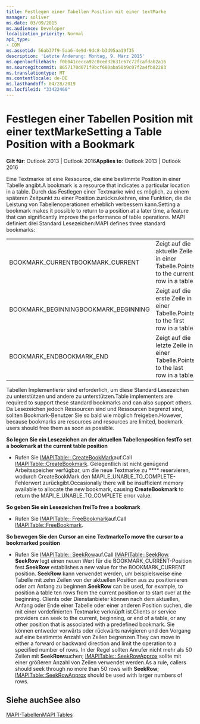 ```yaml
---
title: Festlegen einer Tabellen Position mit einer textMarke
manager: soliver
ms.date: 03/09/2015
ms.audience: Developer
localization_priority: Normal
api_type:
- COM
ms.assetid: 56ab37f9-5aa6-4e9d-9dc8-b3d95aa19f35
description: 'Letzte Änderung: Montag, 9. März 2015'
ms.openlocfilehash: f0b041cecca92c0ced32631c67c72fcafdab2a16
ms.sourcegitcommit: 8657170d071f9bcf680aba50b9c07f2a4fb82283
ms.translationtype: MT
ms.contentlocale: de-DE
ms.lasthandoff: 04/28/2019
ms.locfileid: "33422460"
---
```

# <a name="setting-a-table-position-with-a-bookmark"></a><span data-ttu-id="7f131-103">Festlegen einer Tabellen Position mit einer textMarke</span><span class="sxs-lookup"><span data-stu-id="7f131-103">Setting a Table Position with a Bookmark</span></span>

  
  
<span data-ttu-id="7f131-104">**Gilt für**: Outlook 2013 | Outlook 2016</span><span class="sxs-lookup"><span data-stu-id="7f131-104">**Applies to**: Outlook 2013 | Outlook 2016</span></span> 
  
<span data-ttu-id="7f131-105">Eine Textmarke ist eine Ressource, die eine bestimmte Position in einer Tabelle angibt.</span><span class="sxs-lookup"><span data-stu-id="7f131-105">A bookmark is a resource that indicates a particular location in a table.</span></span> <span data-ttu-id="7f131-106">Durch das Festlegen einer Textmarke wird es möglich, zu einem späteren Zeitpunkt zu einer Position zurückzukehren, eine Funktion, die die Leistung von Tabellenoperationen erheblich verbessern kann.</span><span class="sxs-lookup"><span data-stu-id="7f131-106">Setting a bookmark makes it possible to return to a position at a later time, a feature that can significantly improve the performance of table operations.</span></span> <span data-ttu-id="7f131-107">MAPI definiert drei Standard Lesezeichen:</span><span class="sxs-lookup"><span data-stu-id="7f131-107">MAPI defines three standard bookmarks:</span></span> 
  
|||
|:-----|:-----|
|<span data-ttu-id="7f131-108">BOOKMARK_CURRENT</span><span class="sxs-lookup"><span data-stu-id="7f131-108">BOOKMARK_CURRENT</span></span>  <br/> |<span data-ttu-id="7f131-109">Zeigt auf die aktuelle Zeile in einer Tabelle.</span><span class="sxs-lookup"><span data-stu-id="7f131-109">Points to the current row in a table.</span></span>  <br/> |
|<span data-ttu-id="7f131-110">BOOKMARK_BEGINNING</span><span class="sxs-lookup"><span data-stu-id="7f131-110">BOOKMARK_BEGINNING</span></span>  <br/> |<span data-ttu-id="7f131-111">Zeigt auf die erste Zeile in einer Tabelle.</span><span class="sxs-lookup"><span data-stu-id="7f131-111">Points to the first row in a table.</span></span>  <br/> |
|<span data-ttu-id="7f131-112">BOOKMARK_END</span><span class="sxs-lookup"><span data-stu-id="7f131-112">BOOKMARK_END</span></span>  <br/> |<span data-ttu-id="7f131-113">Zeigt auf die letzte Zeile in einer Tabelle.</span><span class="sxs-lookup"><span data-stu-id="7f131-113">Points to the last row in a table.</span></span>  <br/> |
   
<span data-ttu-id="7f131-114">Tabellen Implementierer sind erforderlich, um diese Standard Lesezeichen zu unterstützen und andere zu unterstützen.</span><span class="sxs-lookup"><span data-stu-id="7f131-114">Table implementers are required to support these standard bookmarks and can also support others.</span></span> <span data-ttu-id="7f131-115">Da Lesezeichen jedoch Ressourcen sind und Ressourcen begrenzt sind, sollten Bookmark-Benutzer Sie so bald wie möglich freigeben.</span><span class="sxs-lookup"><span data-stu-id="7f131-115">However, because bookmarks are resources and resources are limited, bookmark users should free them as soon as possible.</span></span> 
  
 <span data-ttu-id="7f131-116">**So legen Sie ein Lesezeichen an der aktuellen Tabellenposition fest**</span><span class="sxs-lookup"><span data-stu-id="7f131-116">**To set a bookmark at the current table position**</span></span>
  
- <span data-ttu-id="7f131-117">Rufen Sie [IMAPITable:: CreateBookMark](imapitable-createbookmark.md)auf.</span><span class="sxs-lookup"><span data-stu-id="7f131-117">Call [IMAPITable::CreateBookmark](imapitable-createbookmark.md).</span></span> <span data-ttu-id="7f131-118">Gelegentlich ist nicht genügend Arbeitsspeicher verfügbar, um die neue Textmarke zu \*\*\*\* reservieren, wodurch CreateBookMark den MAPI_E_UNABLE_TO_COMPLETE-Fehlerwert zurückgibt.</span><span class="sxs-lookup"><span data-stu-id="7f131-118">Occasionally there will be insufficient memory available to allocate the new bookmark, causing **CreateBookmark** to return the MAPI_E_UNABLE_TO_COMPLETE error value.</span></span> 
    
 <span data-ttu-id="7f131-119">**So geben Sie ein Lesezeichen frei**</span><span class="sxs-lookup"><span data-stu-id="7f131-119">**To free a bookmark**</span></span>
  
- <span data-ttu-id="7f131-120">Rufen Sie [IMAPITable:: FreeBookmark](imapitable-freebookmark.md)auf.</span><span class="sxs-lookup"><span data-stu-id="7f131-120">Call [IMAPITable::FreeBookmark](imapitable-freebookmark.md).</span></span>
    
 <span data-ttu-id="7f131-121">**So bewegen Sie den Cursor an eine Textmarke**</span><span class="sxs-lookup"><span data-stu-id="7f131-121">**To move the cursor to a bookmarked position**</span></span>
  
- <span data-ttu-id="7f131-122">Rufen Sie [IMAPITable:: SeekRow](imapitable-seekrow.md)auf.</span><span class="sxs-lookup"><span data-stu-id="7f131-122">Call [IMAPITable::SeekRow](imapitable-seekrow.md).</span></span> <span data-ttu-id="7f131-123">**SeekRow** legt einen neuen Wert für die BOOKMARK_CURRENT-Position fest.</span><span class="sxs-lookup"><span data-stu-id="7f131-123">**SeekRow** establishes a new value for the BOOKMARK_CURRENT position.</span></span> <span data-ttu-id="7f131-124">**SeekRow** kann verwendet werden, um beispielsweise eine Tabelle mit zehn Zeilen von der aktuellen Position aus zu positionieren oder am Anfang zu beginnen.</span><span class="sxs-lookup"><span data-stu-id="7f131-124">**SeekRow** can be used, for example, to position a table ten rows from the current position or to start over at the beginning.</span></span> <span data-ttu-id="7f131-125">Clients oder Dienstanbieter können nach dem aktuellen, Anfang oder Ende einer Tabelle oder einer anderen Position suchen, die mit einer vordefinierten Textmarke verknüpft ist.</span><span class="sxs-lookup"><span data-stu-id="7f131-125">Clients or service providers can seek to the current, beginning, or end of a table, or any other position that is associated with a predefined bookmark.</span></span> <span data-ttu-id="7f131-126">Sie können entweder vorwärts oder rückwärts navigieren und den Vorgang auf eine bestimmte Anzahl von Zeilen begrenzen.</span><span class="sxs-lookup"><span data-stu-id="7f131-126">They can move in either a forward or backward direction and limit the operation to a specified number of rows.</span></span> <span data-ttu-id="7f131-127">In der Regel sollten Anrufer nicht mehr als 50 Zeilen mit **SeekRow**suchen; [IMAPITable:: SeekRowApprox](imapitable-seekrowapprox.md) sollte mit einer größeren Anzahl von Zeilen verwendet werden.</span><span class="sxs-lookup"><span data-stu-id="7f131-127">As a rule, callers should seek through no more than 50 rows with **SeekRow**; [IMAPITable::SeekRowApprox](imapitable-seekrowapprox.md) should be used with larger numbers of rows.</span></span> 
    
## <a name="see-also"></a><span data-ttu-id="7f131-128">Siehe auch</span><span class="sxs-lookup"><span data-stu-id="7f131-128">See also</span></span>



[<span data-ttu-id="7f131-129">MAPI-Tabellen</span><span class="sxs-lookup"><span data-stu-id="7f131-129">MAPI Tables</span></span>](mapi-tables.md)

